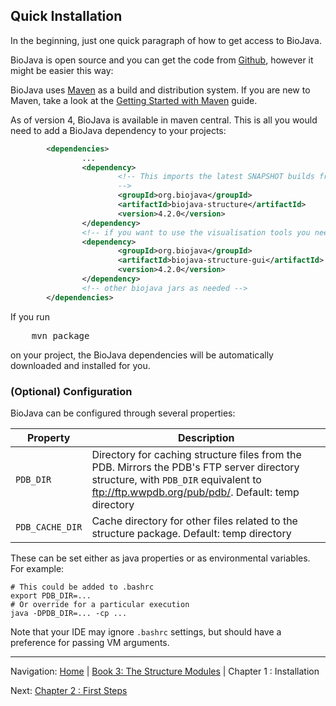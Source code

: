 ## Quick Installation

In the beginning, just one quick paragraph of how to get access to BioJava.

BioJava is open source and you can get the code from [Github](https://github.com/biojava/biojava), however it might be easier this way:

BioJava uses [Maven](http://maven.apache.org/) as a build and distribution system. If you are new to Maven, take a look at the [Getting Started with Maven](http://maven.apache.org/guides/getting-started/index.html)  guide.

As of version 4, BioJava is available in maven central. This is all you would need to add a BioJava dependency to your projects:

```xml
        <dependencies>
                ...
                <dependency>
                        <!-- This imports the latest SNAPSHOT builds from the protein structure modules of BioJava.
                        -->                        
                        <groupId>org.biojava</groupId>
                        <artifactId>biojava-structure</artifactId>
                        <version>4.2.0</version>
                </dependency>
                <!-- if you want to use the visualisation tools you need also this one: -->
                <dependency>                                         
                        <groupId>org.biojava</groupId>
                        <artifactId>biojava-structure-gui</artifactId>
                        <version>4.2.0</version>
                </dependency>
                <!-- other biojava jars as needed -->
        </dependencies> 
```

If you run 

<pre>
    mvn package
</pre>

 on your project, the BioJava dependencies will be automatically downloaded and installed for you.

### (Optional) Configuration

BioJava can be configured through several properties:

| Property | Description |
| --- | --- |
| `PDB_DIR` | Directory for caching structure files from the PDB. Mirrors the PDB's FTP server directory structure, with `PDB_DIR` equivalent to ftp://ftp.wwpdb.org/pub/pdb/. Default: temp directory |
| `PDB_CACHE_DIR` | Cache directory for other files related to the structure package. Default: temp directory |

These can be set either as java properties or as environmental variables. For example:

```
# This could be added to .bashrc
export PDB_DIR=...
# Or override for a particular execution
java -DPDB_DIR=... -cp ...
```

Note that your IDE may ignore `.bashrc` settings, but should have a preference for passing VM arguments.

<!--automatically generated footer-->

---

Navigation:
[Home](../README.md)
| [Book 3: The Structure Modules](README.md)
| Chapter 1 : Installation

Next: [Chapter 2 : First Steps](firststeps.md)
